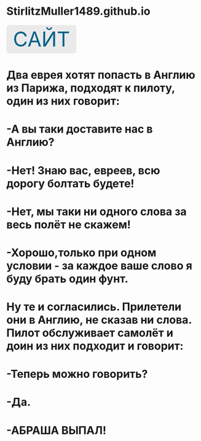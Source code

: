 # StirlitzMuller1489.github.io

<style>
.button_1670312305034 {
    display: inline-block !important;
    text-decoration: none !important;
    background-color: #eaeaea !important;
    color: #006089 !important;
    border: 0px solid #006089 !important;
    border-radius: 7px !important;
    font-size: 53px !important;
    padding: 5px 17px !important; 
    transition: all 0.2s ease !important;
}
.button_1670312305034:hover{
    text-decoration: none !important; 
    background-color: #437efd !important;
    color: #000000 !important;
    border-color: #006089 !important;
}
</style>
<a href="https://stirlitzmuller1489.github.io/" class="button_1670312305034" target="_blank">
  САЙТ
</a>

# Два еврея хотят попасть в Англию из Парижа, подходят к пилоту, один из них говорит:

# -А вы таки доставите нас в Англию?

# -Нет! Знаю вас, евреев, всю дорогу болтать будете!

# -Нет, мы таки ни одного слова за весь полёт не скажем!

# -Хорошо,только при  одном условии - за каждое ваше слово я буду брать один фунт.

# Ну те и согласились. Прилетели они в Англию, не сказав ни слова. Пилот обслуживает самолёт и доин из них подходит и говорит:

# -Теперь можно говорить?

# -Да.

# -АБРАША ВЫПАЛ!
